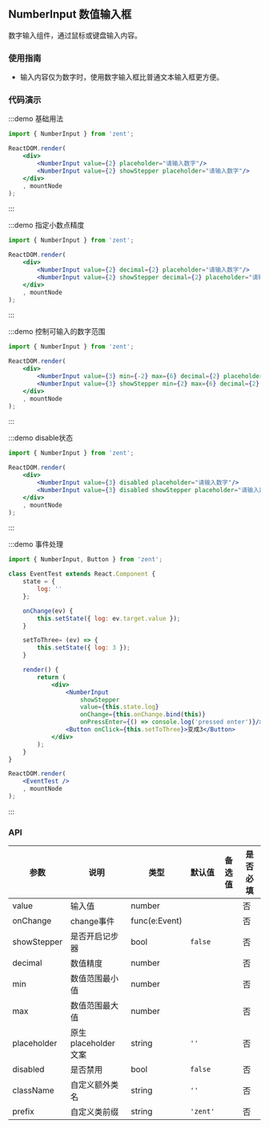 ## NumberInput 数值输入框

数字输入组件，通过鼠标或键盘输入内容。

### 使用指南

- 输入内容仅为数字时，使用数字输入框比普通文本输入框更方便。

### 代码演示

:::demo 基础用法

```jsx
import { NumberInput } from 'zent';

ReactDOM.render(
	<div>
		<NumberInput value={2} placeholder="请输入数字"/>
		<NumberInput value={2} showStepper placeholder="请输入数字"/>
	</div>
	, mountNode
);

```
:::

:::demo 指定小数点精度

```jsx
import { NumberInput } from 'zent';

ReactDOM.render(
	<div>
		<NumberInput value={2} decimal={2} placeholder="请输入数字"/>
		<NumberInput value={2} showStepper decimal={2} placeholder="请输入数字"/>
	</div>
	, mountNode
);
```
:::

:::demo 控制可输入的数字范围

```jsx
import { NumberInput } from 'zent';

ReactDOM.render(
	<div>
		<NumberInput value={3} min={-2} max={6} decimal={2} placeholder="请输入数字"/>
		<NumberInput value={3} showStepper min={2} max={6} decimal={2} placeholder="请输入数字"/>
	</div>
	, mountNode
);
```
:::

:::demo disable状态

```jsx
import { NumberInput } from 'zent';

ReactDOM.render(
	<div>
		<NumberInput value={3} disabled placeholder="请输入数字"/>
		<NumberInput value={3} disabled showStepper placeholder="请输入数字"/>
	</div>
	, mountNode
);
```
:::

:::demo 事件处理

```jsx
import { NumberInput, Button } from 'zent';

class EventTest extends React.Component {
	state = {
		log: ''
	};

	onChange(ev) {
		this.setState({ log: ev.target.value });
	}

	setToThree= (ev) => {
		this.setState({ log: 3 });
	}

	render() {
		return (
			<div>
				<NumberInput
					showStepper
					value={this.state.log}
					onChange={this.onChange.bind(this)} 
					onPressEnter={() => console.log('pressed enter')}/>
				<Button onClick={this.setToThree}>变成3</Button>
			</div>
		);
	}
}

ReactDOM.render(
	<EventTest />
	, mountNode
);
```
:::


### API

| 参数           | 说明              | 类型            | 默认值      | 备选值                     | 是否必填 |
| ------------ | --------------- | ------------- | -------- | ----------------------- | ---- |
| value        | 输入值             | number        |          |                         | 否    |
| onChange     | change事件        | func(e:Event) |          |                         | 否    |
| showStepper  | 是否开启记步器         | bool        | `false` |                        | 否    |
| decimal      | 数值精度            | number        |          |                         | 否    |
| min      | 数值范围最小值            | number        |          |                         | 否    |
| max      | 数值范围最大值            | number        |          |                         | 否    |
| placeholder  | 原生placeholder文案 | string        | `''`     |                         | 否    |
| disabled     | 是否禁用            | bool          | `false`  |                         | 否    |
| className    | 自定义额外类名        | string        | `''`     |                         | 否    |
| prefix       | 自定义类前缀         | string        | `'zent'` |                         | 否    |

<style>
.zent-number-input-wrapper {
	width: 200px;
	margin-bottom: 20px;
}
</style>
